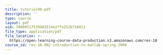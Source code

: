 ```yaml
---
title: tutorial00.pdf
description: ''
type: course
layout: pdf
uid: 39600517539402514e27fe252b716811
file_type: application/pdf
file_location: >-
  https://open-learning-course-data-production.s3.amazonaws.com/res-18-002-introduction-to-matlab-spring-2008/39600517539402514e27fe252b716811_tutorial00.pdf
course_id: res-18-002-introduction-to-matlab-spring-2008
---
```


